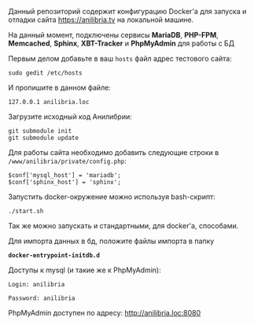 Данный репозиторий содержит конфигурацию Docker'a
для запуска и отладки сайта https://anilibria.tv на локальной машине.

На данный момент, подключены сервисы **MariaDB**, **PHP-FPM**,
**Memcached**, **Sphinx**, **XBT-Tracker** и **PhpMyAdmin** для работы с БД


Первым делом добавьте в ваш `hosts` файл адрес тестового сайта:

    sudo gedit /etc/hosts
    
И пропишите в данном файле:
    
    127.0.0.1 anilibria.loc

Загрузите исходный код Анилибрии:

    git submodule init
    git submodule update

Для работы сайта необходимо добавить следующие строки в `/www/anilibria/private/config.php`:

    $conf['mysql_host'] = 'mariadb';
    $conf['sphinx_host'] = 'sphinx';
    

Запустить docker-окружение можно используя bash-скрипт:

`./start.sh`

Так же можно запускать и стандартными, для docker'a, способами.

Для импорта данных в бд, положите файлы импорта в папку

**`docker-entrypoint-initdb.d`**

Доступы к mysql (и такие же к PhpMyAdmin):

`Login: anilibria`

`Password: anilibria`
    
PhpMyAdmin доступен по адресу: http://anilibria.loc:8080
